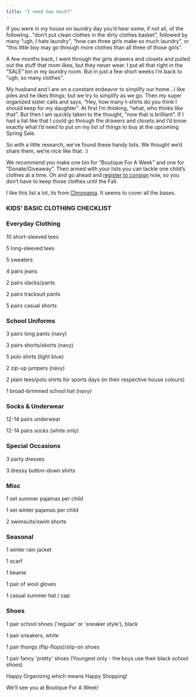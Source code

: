 ```yaml
---
title: "I need how much?"
---
```


If you were in my house on laundry day you’d hear some, if not all, of the following..."don’t put clean clothes in the dirty clothes basket”, followed by many “ugh, I hate laundry”, “how can three girls make so much laundry”, or “this little boy may go through more clothes than all three of those girls”.

A few months back, I went through the girls drawers and closets and pulled out the stuff that mom likes, but they never wear. I put all that right in the “SALE” bin in my laundry room. But in just a few short weeks I’m back to “ugh, so many clothes”.

My husband and I are on a constant endeavor to simplify our home...I like piles and he likes things; but we try to simplify as we go. Then my super organized sister calls and says, “Hey, how many t-shirts do you think I should keep for my daughter”. At first I’m thinking, “what, who thinks like that”. But then I am quickly taken to the thought, “now that is brilliant”. If I had a list like that I could go through the drawers and closets and I’d know exactly what I’d need to put on my list of things to buy at the upcoming Spring Sale.

So with a little research, we’ve found these handy lists. We thought we’d share them, we’re nice like that. :)

We recommend you make one bin for “Boutique For A Week” and one for “Donate/Giveaway”. Then armed with your lists you can tackle one child’s clothes at a time. Oh and go ahead and [register to consign](/register/) now, so you don’t have to keep those clothes until the Fall.

I like this list a lot, its from [Chromama](http://chromama.blogspot.com/2011/05/basic-clothing-checklist-for-kids-or.html). It seems to cover all the bases.

### KIDS' BASIC CLOTHING CHECKLIST

### Everyday Clothing

10 short-sleeved tees

5 long-sleeved tees

5 sweaters

4 pairs jeans

2 pairs slacks/pants

2 pairs tracksuit pants

5 pairs casual shorts

### School Uniforms

3 pairs long pants (navy)

3 pairs shorts/skorts (navy)

5 polo shirts (light blue)

2 zip-up jumpers (navy)

2 plain tees/polo shirts for sports days (in their respective house colours)

1 broad-brimmed school hat (navy)

### Socks & Underwear

12-14 pairs underwear

12-14 pairs socks (white only)

### Special Occasions

3 party dresses

3 dressy button-down shirts

### Misc

1 set summer pajamas per child

1 set winter pajamas per child

2 swimsuits/swim shorts

### Seasonal

1 winter rain jacket

1 scarf

1 beanie

1 pair of wool gloves

1 casual summer hat / cap

### Shoes

1 pair school shoes ('regular' or 'sneaker style'), black

1 pair sneakers, white

1 pair thongs (flip-flops)/slip-on shoes

1 pair fancy 'pretty' shoes (Youngest only - the boys use their black school shoes)

Happy Organizing which means Happy Shopping!

We’ll see you at Boutique For A Week!
